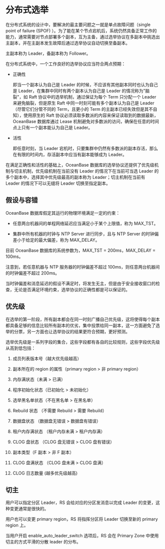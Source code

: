 # 分布式选举

在分布式系统的设计中，要解决的最主要问题之一就是单点故障问题（single point of failure (SPOF) ）。为了能在某个节点宕机后，系统仍然具备正常工作的能力，通常需要对节点部署多个副本，互为主备，通过选举协议在多副本中挑选出主副本，并在主副本发生故障后通过选举协议自动切换至备副本。

主副本称为 Leader，备副本称为 Follower。

在分布式系统中，一个工作良好的选举协议应当符合两点预期：

* 正确性

  即当一个副本认为自己是 Leader 的时候，不应该有其他副本同时也认为自己是 Leader，在集群中同时有两个副本认为自己是 Leader 的情况称为"脑裂"，如 Raft 协议中的选举机制，通过保证为每个 Term 只分配一个 Leader 来避免脑裂，但是原生 Raft 中同一时刻可能有多个副本认为自己是 Leader（尽管它们分管不同的 Term，且更小的 Term 的主副本已经失效但是其不自知），使用原生的 Raft 协议必须读取多数派的内容来保证读取到的数据最新，OceanBase 数据库通过 Lease 机制避免对多数派的访问，确保在任意的时间点上只有一个副本能认为自己是 Leader。
  
* 活性

  即任意时刻，当 Leader 宕机时，只要集群中仍然有多数派的副本存活，那么在有限的时间内，存活副本中应当有副本能够成为 Leader。
  
在满足正确性和活性的基础上，OceanBase 数据库的选举协议还提供了优先级机制与切主机制，优先级机制在当前没有 Leader 的情况下在当前可当选 Leader 的多个副本中，选择其中优先级最高的副本称为 Leader；切主机制在当前有 Leader 的情况下可以无缝将 Leader 切换至指定副本。

## 假设与容错

OceanBase 数据库假定其运行的物理环境满足一定的约束：

* 任意两台机器间的单程网络延迟应当满足小于某个上限值，称为 MAX_TST。

* 集群中所有机器的时钟与 NTP Server 进行同步，且与 NTP Server 的时钟偏差小于给定的最大偏差，称为 MAX_DELAY。

目前 OceanBase 数据库的系统参数为，MAX_TST = 200ms，MAX_DELAY = 100ms。

注意到，若任意机器与 NTP 服务器的时钟偏差不超过 100ms，则任意两台机器间的时钟偏差不超过 200ms。

当时钟偏差和消息延迟的假设不满足时，将发生无主，但是由于安全接收窗口的检查，无论是否满足环境约束，选举协议的正确性都是可以保证的。

## 优先级

在选举的第一阶段，所有副本都会在同一时刻广播自己优先级，这将使得每个副本都具备足够的信息比较所有副本的优劣，集中投票给同一副本，这一方面避免了选举的分票，另一方面也让选举协议的结果更符合预期，更好预测。

选举优先级是一系列字段的集合，这些字段都有各自的比较规则，这些字段优先级从高到低包括：

1. 成员列表版本号（越大优先级越高）

2. 副本所在的 region 的属性（primary region \> 非 primary region）

3. 内存满状态（未满 \> 已满）

4. 程序初始化状态（已初始化 \> 未初始化）

5. 选举黑名单状态（不在黑名单 \> 在黑名单）

6. Rebuild 状态 （不需要 Rebuild \> 需要 Rebuild）

7. 数据盘状态 （数据盘无错误 \> 数据盘有错误）

8. 租户内存满状态 （租户内存未满 \> 租户内存满）

9. CLOG 盘状态 （CLOG 盘无错误 \> CLOG 盘有错误）

10. 副本类型（F 副本 \> 非 F 副本）

11. CLOG 盘满状态 （CLOG 盘未满 \> CLOG 盘满）

12. CLOG 日志数量 (越多优先级越高)

## 切主

用户可以指定分区 Leader，RS 会给对应的分区发消息以完成 Leader 的变更，这种变更通常是很快的。

用户也可以变更 primary region，RS 将指挥分区将 Leader 切换至新的 primary region 上。

当用户开启 enable_auto_leader_switch 选项后，RS 会在 Primary Zone 中使用切主的方式平滑的分散 leader 的分布。
